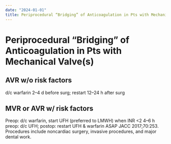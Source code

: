 ```yaml
---
date: "2024-01-01"
title: Periprocedural “Bridging” of Anticoagulation in Pts with Mechanical Valve s 
---
```


# Periprocedural “Bridging” of Anticoagulation in Pts with Mechanical Valve(s)

## AVR w/o risk factors
d/c warfarin 2–4 d before surg; restart 12–24 h after surg
## MVR or AVR w/ risk factors
Preop: d/c warfarin, start UFH (preferred to LMWH) when INR <2 4–6 h preop: d/c UFH; postop: restart UFH & warfarin ASAP
JACC 2017;70:253. Procedures include noncardiac surgery, invasive procedures, and major dental work.
